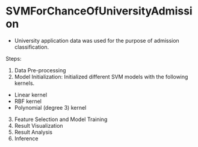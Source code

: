 # SVMForChanceOfUniversityAdmission

- University application data was used for the purpose of admission classification.

Steps:
1. Data Pre-processing
2. Model Initialization: Initialized different SVM models with the following kernels.
- Linear kernel
- RBF kernel
- Polynomial (degree 3) kernel
3. Feature Selection and Model Training
4. Result Visualization
5. Result Analysis
6. Inference
  
